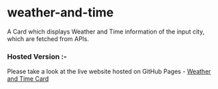 # weather-and-time
A Card which displays Weather and Time information of the input city, which are fetched from APIs.

### Hosted Version :-
Please take a look at the live website hosted on GitHub Pages - [Weather and Time Card](https://prabhu30.github.io/weather-and-time/)
